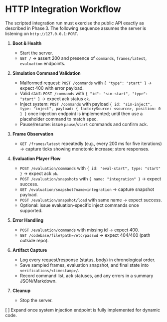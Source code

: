 # HTTP Integration Workflow

The scripted integration run must exercise the public API exactly as described in Phase 3. The following sequence assumes the server is listening on `http://127.0.0.1:PORT`.

1. **Boot & Health**
   - Start the server.
   - `GET /` → assert 200 and presence of `commands`, `frames/latest`, `evaluation` endpoints.

2. **Simulation Command Validation**
   - Malformed request: `POST /commands` with `{ "type": "start" }` → expect 400 with error payload.
   - Valid start: `POST /commands` with `{ "id": "sim-start", "type": "start" }` → expect ack status `ok`.
   - Inject system: `POST /commands` with payload `{ id: "sim-inject", type: "inject", payload: { factorySource: <source>, position: 0 } }` once injection endpoint is implemented; until then use a placeholder command to match spec.
   - Pause/resume: issue `pause`/`start` commands and confirm ack.

3. **Frame Observation**
   - `GET /frames/latest` repeatedly (e.g., every 200 ms for five iterations) → capture ticks showing monotonic increase; store responses.

4. **Evaluation Player Flow**
   - `POST /evaluation/commands` with `{ id: "eval-start", type: "start" }` → expect ack `ok`.
   - `POST /evaluation/snapshots` with `{ name: "integration" }` → expect success.
   - `GET /evaluation/snapshot?name=integration` → capture snapshot payload.
   - `POST /evaluation/snapshot/load` with same name → expect success.
   - Optional: issue evaluation-specific inject commands once supported.

5. **Error Handling**
   - `POST /evaluation/commands` with missing id → expect 400.
   - `GET /codebase/file?path=/etc/passwd` → expect 404/400 (path outside repo).

6. **Artifact Capture**
   - Log every request/response (status, body) in chronological order.
   - Save sampled frames, evaluation snapshot, and final state into `verifications/<timestamp>/`.
   - Record command list, ack statuses, and any errors in a summary JSON/Markdown.

7. **Cleanup**
   - Stop the server.

[ ] Expand once system injection endpoint is fully implemented for dynamic code.
